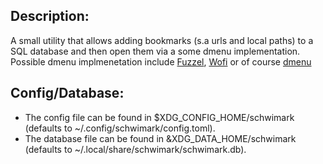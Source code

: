 Description:
----------------
A small utility that allows adding bookmarks (s.a urls and local paths) to a SQL database and then open them via a some dmenu implementation.
Possible dmenu implmenetation include [Fuzzel](https://codeberg.org/dnkl/fuzzel), [Wofi](https://github.com/SimplyCEO/wofi) or of course [dmenu](https://github.com/aario/dmenu)

Config/Database:
---------
- The config file can be found in $XDG_CONFIG_HOME/schwimark (defaults to ~/.config/schwimark/config.toml).
- The database file can be found in &XDG_DATA_HOME/schwimark (defaults to ~/.local/share/schwimark/schwimark.db).

